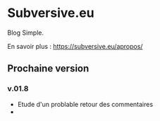 # Subversive.eu

Blog Simple.

En savoir plus :   <https://subversive.eu/apropos/>

## Prochaine version

### v.01.8

- Etude d'un problable retour des commentaires
- 